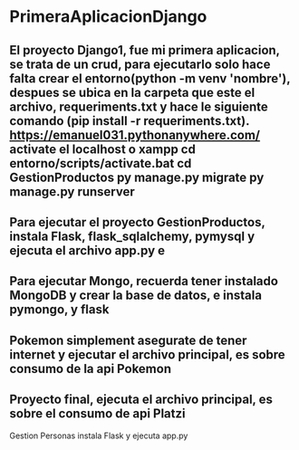 # PrimeraAplicacionDjango

El proyecto Django1, fue mi primera aplicacion, se trata de un crud, para ejecutarlo solo hace falta crear el entorno(python -m venv 'nombre'), despues se  ubica
en la carpeta que este el archivo, requeriments.txt y hace le siguiente comando (pip install -r requeriments.txt). https://emanuel031.pythonanywhere.com/
activate el localhost o xampp
cd entorno/scripts/activate.bat
cd GestionProductos
py manage.py migrate
py manage.py runserver
-----------------------------------------------------------------------------------------------------------------------------------
Para ejecutar el proyecto GestionProductos, instala Flask, flask_sqlalchemy, pymysql y ejecuta el archivo app.py e 
--------------------------------------------------------------------------------------
Para ejecutar Mongo, recuerda tener instalado MongoDB y crear la base de datos, e instala pymongo, y flask
----------------------------------------------------------
Pokemon simplement asegurate de tener internet y ejecutar el archivo principal, es sobre consumo de la api Pokemon
--------------------------------------------------------
Proyecto final, ejecuta el archivo principal, es sobre el consumo de api Platzi
--------------------------------------------------
Gestion Personas instala Flask y ejecuta app.py
